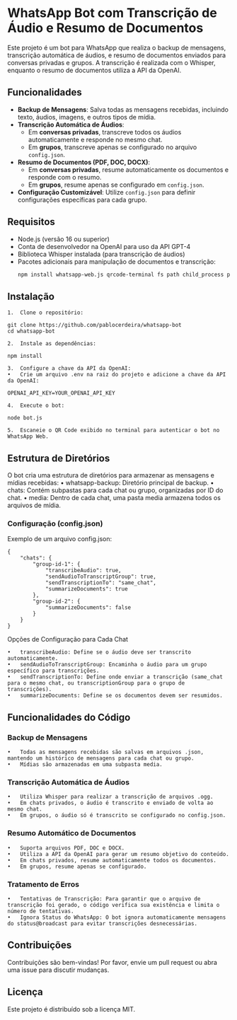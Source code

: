 # WhatsApp Bot com Transcrição de Áudio e Resumo de Documentos

Este projeto é um bot para WhatsApp que realiza o backup de mensagens, transcrição automática de áudios, e resumo de documentos enviados para conversas privadas e grupos. A transcrição é realizada com o Whisper, enquanto o resumo de documentos utiliza a API da OpenAI.

## Funcionalidades

- **Backup de Mensagens**: Salva todas as mensagens recebidas, incluindo texto, áudios, imagens, e outros tipos de mídia.
- **Transcrição Automática de Áudios**:
  - Em **conversas privadas**, transcreve todos os áudios automaticamente e responde no mesmo chat.
  - Em **grupos**, transcreve apenas se configurado no arquivo `config.json`.
- **Resumo de Documentos (PDF, DOC, DOCX)**:
  - Em **conversas privadas**, resume automaticamente os documentos e responde com o resumo.
  - Em **grupos**, resume apenas se configurado em `config.json`.
- **Configuração Customizável**: Utilize `config.json` para definir configurações específicas para cada grupo.

## Requisitos

- Node.js (versão 16 ou superior)
- Conta de desenvolvedor na OpenAI para uso da API GPT-4
- Biblioteca Whisper instalada (para transcrição de áudios)
- Pacotes adicionais para manipulação de documentos e transcrição:
  ```bash
  npm install whatsapp-web.js qrcode-terminal fs path child_process pdf-parse mammoth textract openai

## Instalação

	1.	Clone o repositório:
```
git clone https://github.com/pablocerdeira/whatsapp-bot
cd whatsapp-bot
```

	2.	Instale as dependências:
```
npm install
```

	3.	Configure a chave da API da OpenAI:
	•	Crie um arquivo .env na raiz do projeto e adicione a chave da API da OpenAI:
```
OPENAI_API_KEY=YOUR_OPENAI_API_KEY
```

	4.	Execute o bot:
```
node bot.js
```

	5.	Escaneie o QR Code exibido no terminal para autenticar o bot no WhatsApp Web.

## Estrutura de Diretórios

O bot cria uma estrutura de diretórios para armazenar as mensagens e mídias recebidas:
	•	whatsapp-backup: Diretório principal de backup.
	•	chats: Contém subpastas para cada chat ou grupo, organizadas por ID do chat.
	•	media: Dentro de cada chat, uma pasta media armazena todos os arquivos de mídia.

### Configuração (config.json)

Exemplo de um arquivo config.json:
```
{
    "chats": {
        "group-id-1": {
            "transcribeAudio": true,
            "sendAudioToTranscriptGroup": true,
            "sendTranscriptionTo": "same_chat",
            "summarizeDocuments": true
        },
        "group-id-2": {
            "summarizeDocuments": false
        }
    }
}
```
Opções de Configuração para Cada Chat

	•	transcribeAudio: Define se o áudio deve ser transcrito automaticamente.
	•	sendAudioToTranscriptGroup: Encaminha o áudio para um grupo específico para transcrições.
	•	sendTranscriptionTo: Define onde enviar a transcrição (same_chat para o mesmo chat, ou transcriptionGroup para o grupo de transcrições).
	•	summarizeDocuments: Define se os documentos devem ser resumidos.

## Funcionalidades do Código

### Backup de Mensagens

	•	Todas as mensagens recebidas são salvas em arquivos .json, mantendo um histórico de mensagens para cada chat ou grupo.
	•	Mídias são armazenadas em uma subpasta media.

### Transcrição Automática de Áudios

	•	Utiliza Whisper para realizar a transcrição de arquivos .ogg.
	•	Em chats privados, o áudio é transcrito e enviado de volta ao mesmo chat.
	•	Em grupos, o áudio só é transcrito se configurado no config.json.

### Resumo Automático de Documentos

	•	Suporta arquivos PDF, DOC e DOCX.
	•	Utiliza a API da OpenAI para gerar um resumo objetivo do conteúdo.
	•	Em chats privados, resume automaticamente todos os documentos.
	•	Em grupos, resume apenas se configurado.

### Tratamento de Erros

	•	Tentativas de Transcrição: Para garantir que o arquivo de transcrição foi gerado, o código verifica sua existência e limita o número de tentativas.
	•	Ignora Status do WhatsApp: O bot ignora automaticamente mensagens do status@broadcast para evitar transcrições desnecessárias.

## Contribuições

Contribuições são bem-vindas! Por favor, envie um pull request ou abra uma issue para discutir mudanças.

## Licença

Este projeto é distribuído sob a licença MIT.
